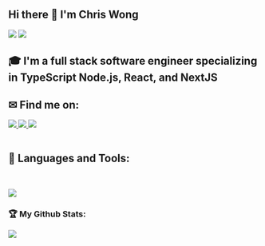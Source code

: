 ## Hi there 👋 I'm Chris Wong
<div>
<img src="https://visitor-badge.laobi.icu/badge?page_id=czwong.czwong"/> <span><img src="https://img.shields.io/github/followers/czwong?label=Followers&logo=Github"/></span>
</div>

## 🎓 I'm a full stack software engineer specializing in TypeScript Node.js, React, and NextJS

## ✉ Find me on:
<!-- LinkedIn -->
<a href="https://linkedin.com/in/chris-wong-1029" target="_blank">
  <img src="https://img.shields.io/badge/-Chris%20Wong-blue?style=for-the-badge&logo=Linkedin&logoColor=white"/>
</a>
<!-- Github -->
<a href="https://github.com/czwong">
  <img src="https://img.shields.io/badge/czwong-black?style=for-the-badge&logo=github&logoColor=white"/>
</a>
<!-- Email -->
<a href="mailto:chriswong90012@yahoo.com">
  <img src="https://img.shields.io/badge/EMAIL-brucewong%40gmail.com-1152ba?style=for-the-badge"/>
</a>
<br><br>

## 🧰 Languages and Tools:
<br />
<p align="left">
  <a href="https://skillicons.dev">
    <img src="https://skillicons.dev/icons?i=js,nextjs,react,tailwind,fastify,express,springboot,aws,mongodb,mysql,nodejs,postgres,redis,supabase,nginx,py" />
  </a>
</p>

<h3>🏆 My Github Stats:</h3>

<div>
<a href="https://github-readme-stats.vercel.app/api?username=czwong&theme=tokyonight">
  <img  align="left" src="https://github-readme-stats.vercel.app/api?username=czwong&count_private=true&show_icons=true&theme=tokyonight" />
</a>
 <!--
<a href="https://github-readme-stats.vercel.app/api/top-langs/?username=czwong&hide=php&theme=tokyonight">
  <img align="left" src="https://github-readme-stats.vercel.app/api/top-langs/?username=czwong&hide=php&theme=tokyonight" />
</a>
</div>
 
**czwong/czwong** is a ✨ _special_ ✨ repository because its `README.md` (this file) appears on your GitHub profile.

Here are some ideas to get you started:

- 🔭 I’m currently working on ...
- 🌱 I’m currently learning ...
- 👯 I’m looking to collaborate on ...
- 🤔 I’m looking for help with ...
- 💬 Ask me about ...
- 📫 How to reach me: ...
- 😄 Pronouns: ...
- ⚡ Fun fact: ...
-->
